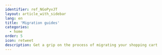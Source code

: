 ```yaml
---
identifier: ref_NGoPyvJT
layout: article_with_sidebar
lang: en
title: 'Migration guides'
categories:
  - home
order: 5
icon: retweet
description: Get a grip on the process of migrating your shopping cart and customization modules.
---
```



